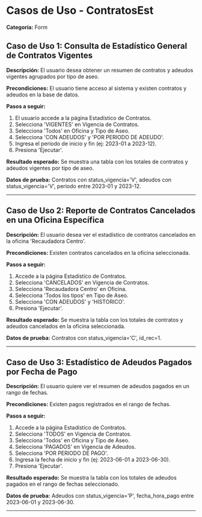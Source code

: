 # Casos de Uso - ContratosEst

**Categoría:** Form

## Caso de Uso 1: Consulta de Estadístico General de Contratos Vigentes

**Descripción:** El usuario desea obtener un resumen de contratos y adeudos vigentes agrupados por tipo de aseo.

**Precondiciones:**
El usuario tiene acceso al sistema y existen contratos y adeudos en la base de datos.

**Pasos a seguir:**
1. El usuario accede a la página Estadístico de Contratos.
2. Selecciona 'VIGENTES' en Vigencia de Contratos.
3. Selecciona 'Todos' en Oficina y Tipo de Aseo.
4. Selecciona 'CON ADEUDOS' y 'POR PERIODO DE ADEUDO'.
5. Ingresa el periodo de inicio y fin (ej: 2023-01 a 2023-12).
6. Presiona 'Ejecutar'.

**Resultado esperado:**
Se muestra una tabla con los totales de contratos y adeudos vigentes por tipo de aseo.

**Datos de prueba:**
Contratos con status_vigencia='V', adeudos con status_vigencia='V', periodo entre 2023-01 y 2023-12.

---

## Caso de Uso 2: Reporte de Contratos Cancelados en una Oficina Específica

**Descripción:** El usuario desea ver el estadístico de contratos cancelados en la oficina 'Recaudadora Centro'.

**Precondiciones:**
Existen contratos cancelados en la oficina seleccionada.

**Pasos a seguir:**
1. Accede a la página Estadístico de Contratos.
2. Selecciona 'CANCELADOS' en Vigencia de Contratos.
3. Selecciona 'Recaudadora Centro' en Oficina.
4. Selecciona 'Todos los tipos' en Tipo de Aseo.
5. Selecciona 'CON ADEUDOS' y 'HISTORICO'.
6. Presiona 'Ejecutar'.

**Resultado esperado:**
Se muestra la tabla con los totales de contratos y adeudos cancelados en la oficina seleccionada.

**Datos de prueba:**
Contratos con status_vigencia='C', id_rec=1.

---

## Caso de Uso 3: Estadístico de Adeudos Pagados por Fecha de Pago

**Descripción:** El usuario quiere ver el resumen de adeudos pagados en un rango de fechas.

**Precondiciones:**
Existen pagos registrados en el rango de fechas.

**Pasos a seguir:**
1. Accede a la página Estadístico de Contratos.
2. Selecciona 'TODOS' en Vigencia de Contratos.
3. Selecciona 'Todos' en Oficina y Tipo de Aseo.
4. Selecciona 'PAGADOS' en Vigencia de Adeudos.
5. Selecciona 'POR PERIODO DE PAGO'.
6. Ingresa la fecha de inicio y fin (ej: 2023-06-01 a 2023-06-30).
7. Presiona 'Ejecutar'.

**Resultado esperado:**
Se muestra la tabla con los totales de adeudos pagados en el rango de fechas seleccionado.

**Datos de prueba:**
Adeudos con status_vigencia='P', fecha_hora_pago entre 2023-06-01 y 2023-06-30.

---

